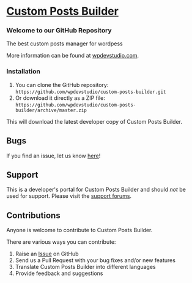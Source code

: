 # [Custom Posts Builder](http://wpdevstudio.com/)  #

### Welcome to our GitHub Repository

The best custom posts manager for wordpess

More information can be found at [wpdevstudio.com](http://wpdevstudio.com/).

### Installation ###

1. You can clone the GitHub repository: `https://github.com/wpdevstudio/custom-posts-builder.git`
2. Or download it directly as a ZIP file: `https://github.com/wpdevstudio/custom-posts-builder/archive/master.zip`

This will download the latest developer copy of Custom Posts Builder.

## Bugs ##
If you find an issue, let us know [here](https://github.com/wpdevstudio/custom-posts-builder/issues?state=open)!

## Support ##
This is a developer's portal for Custom Posts Builder and should _not_ be used for support. Please visit the [support forums](http://support.wpdevstudio.com).

## Contributions ##
Anyone is welcome to contribute to Custom Posts Builder.

There are various ways you can contribute:

1. Raise an [Issue](https://github.com/wpdevstudio/custom-posts-builder/issues) on GitHub
2. Send us a Pull Request with your bug fixes and/or new features
3. Translate Custom Posts Builder into different languages
4. Provide feedback and suggestions

